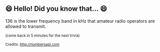 ## 😄 Hello! Did you know that... 😄
136 is the lower frequency band in kHz that amateur radio operators are allowed to transmit.

<sup>(come back in 5 minutes for the next trivia)</sup>


<sup>Credits: http://numbersapi.com</sup>
